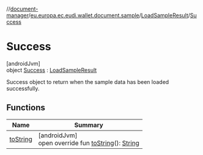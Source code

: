 //[document-manager](../../../../index.md)/[eu.europa.ec.eudi.wallet.document.sample](../../index.md)/[LoadSampleResult](../index.md)/[Success](index.md)

# Success

[androidJvm]\
object [Success](index.md) : [LoadSampleResult](../index.md)

Success object to return when the sample data has been loaded successfully.

## Functions

| Name | Summary |
|---|---|
| [toString](to-string.md) | [androidJvm]<br>open override fun [toString](to-string.md)(): [String](https://kotlinlang.org/api/latest/jvm/stdlib/kotlin/-string/index.html) |
